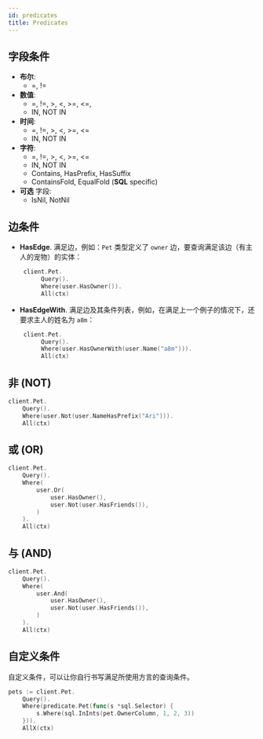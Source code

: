 ```yaml
---
id: predicates
title: Predicates
---
```


## 字段条件

- **布尔**:
  - =, !=
- **数值**:
  - =, !=, >, <, >=, <=,
  - IN, NOT IN
- **时间**:
  - =, !=, >, <, >=, <=
  - IN, NOT IN
- **字符**:
  - =, !=, >, <, >=, <=
  - IN, NOT IN
  - Contains, HasPrefix, HasSuffix
  - ContainsFold, EqualFold (**SQL** specific)
- **可选** 字段:
  - IsNil, NotNil

## 边条件

- **HasEdge**. 满足边，例如：`Pet` 类型定义了 `owner` 边，要查询满足该边（有主人的宠物）的实体：

  ```go
   client.Pet.
		Query().
		Where(user.HasOwner()).
		All(ctx)
  ```

- **HasEdgeWith**. 满足边及其条件列表，例如，在满足上一个例子的情况下，还要求主人的姓名为 `a8m`：
  ```go
   client.Pet.
		Query().
		Where(user.HasOwnerWith(user.Name("a8m"))).
		All(ctx)
  ```


## 非 (NOT)

```go
client.Pet.
	Query().
	Where(user.Not(user.NameHasPrefix("Ari"))).
	All(ctx)
```

## 或 (OR)

```go
client.Pet.
	Query().
	Where(
		user.Or(
			user.HasOwner(),
			user.Not(user.HasFriends()),
		)
	).
	All(ctx)
```

## 与 (AND)

```go
client.Pet.
	Query().
	Where(
		user.And(
			user.HasOwner(),
			user.Not(user.HasFriends()),
		)
	).
	All(ctx)
```

## 自定义条件

自定义条件，可以让你自行书写满足所使用方言的查询条件。

```go
pets := client.Pet.
	Query().
	Where(predicate.Pet(func(s *sql.Selector) {
		s.Where(sql.InInts(pet.OwnerColumn, 1, 2, 3))
	})).
	AllX(ctx)
```